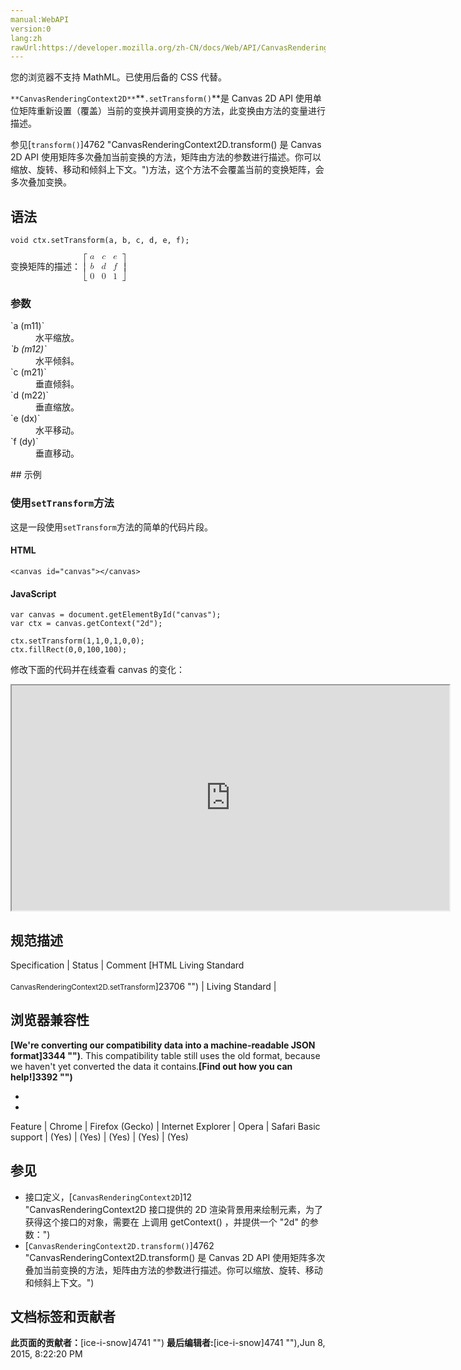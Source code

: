 ```yaml
---
manual:WebAPI
version:0
lang:zh
rawUrl:https://developer.mozilla.org/zh-CN/docs/Web/API/CanvasRenderingContext2D/setTransform
---
```






您的浏览器不支持 MathML。已使用后备的 CSS 代替。




`**CanvasRenderingContext2D**`**`.setTransform()`**是 Canvas 2D API 使用单位矩阵重新设置（覆盖）当前的变换并调用变换的方法，此变换由方法的变量进行描述。



参见[`transform()`]4762 "CanvasRenderingContext2D.transform() 是 Canvas 2D API 使用矩阵多次叠加当前变换的方法，矩阵由方法的参数进行描述。你可以缩放、旋转、移动和倾斜上下文。")方法，这个方法不会覆盖当前的变换矩阵，会多次叠加变换。


## 语法<a name="语法"></a>

```
void ctx.setTransform(a, b, c, d, e, f);

```


变换矩阵的描述：<math><semantics><mrow><mo>[</mo><mtable><mtr><mtd><mi>a</mi></mtd><mtd><mi>c</mi></mtd><mtd><mi>e</mi></mtd></mtr><mtr><mtd><mi>b</mi></mtd><mtd><mi>d</mi></mtd><mtd><mi>f</mi></mtd></mtr><mtr><mtd><mn>0</mn></mtd><mtd><mn>0</mn></mtd><mtd><mn>1</mn></mtd></mtr></mtable><mo>]</mo></mrow></semantics></math>


### 参数<a name="参数"></a>
<dl><dt id=''>`a (m11)`</dt><dd>水平缩放。</dd><dt id=''><em>`b (m12)`</em></dt><dd>水平倾斜。</dd><dt id=''>`c (m21)`</dt><dd>垂直倾斜。</dd><dt id=''>`d (m22)`</dt><dd>垂直缩放。</dd><dt id=''>`e (dx)`</dt><dd>水平移动。</dd><dt id=''>`f (dy)`</dt><dd>垂直移动。</dd></dl>
## 示例<a name="示例"></a>

### 使用`setTransform`方法<a name="使用_setTransform_方法"></a>


这是一段使用`setTransform`方法的简单的代码片段。


#### HTML<a name="HTML"></a>

```
<canvas id="canvas"></canvas>
```

#### JavaScript<a name="JavaScript"></a>

```
var canvas = document.getElementById("canvas");
var ctx = canvas.getContext("2d");

ctx.setTransform(1,1,0,1,0,0);
ctx.fillRect(0,0,100,100); 

```


修改下面的代码并在线查看 canvas 的变化：



<iframe src='https://mdn.mozillademos.org/zh-CN/docs/Web/API/CanvasRenderingContext2D/setTransform$samples/Playable_code?revision=814113' width='700' height='360'></iframe>



## 规范描述<a name="规范描述"></a>
Specification | Status | Comment 
[HTML Living Standard<br></br><small>CanvasRenderingContext2D.setTransform</small>]23706 "") | Living Standard |  


## 浏览器兼容性<a name="浏览器兼容性"></a>


**[We&#39;re converting our compatibility data into a machine-readable JSON format]3344 "")**. This compatibility table still uses the old format, because we haven&#39;t yet converted the data it contains.**[Find out how you can help!]3392 "")**


* 
* 
Feature | Chrome | Firefox (Gecko) | Internet Explorer | Opera | Safari 
Basic support | (Yes) | (Yes) | (Yes) | (Yes) | (Yes) 




## 参见<a name="参见"></a>

* 接口定义，[`CanvasRenderingContext2D`]12 "CanvasRenderingContext2D 接口提供的 2D 渲染背景用来绘制<canvas>元素，为了获得这个接口的对象，需要在 <canvas> 上调用 getContext() ，并提供一个 "2d" 的参数：")
* [`CanvasRenderingContext2D.transform()`]4762 "CanvasRenderingContext2D.transform() 是 Canvas 2D API 使用矩阵多次叠加当前变换的方法，矩阵由方法的参数进行描述。你可以缩放、旋转、移动和倾斜上下文。")



## 文档标签和贡献者
**此页面的贡献者：**[ice-i-snow]4741 "")
**最后编辑者:**[ice-i-snow]4741 ""),<time>Jun 8, 2015, 8:22:20 PM</time>


